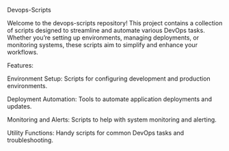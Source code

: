 Devops-Scripts

Welcome to the devops-scripts repository! This project contains a collection of scripts designed to streamline and automate various DevOps tasks. Whether you’re setting up environments, managing deployments, or monitoring systems, these scripts aim to simplify and enhance your workflows.


Features:

Environment Setup: Scripts for configuring development and production environments.

Deployment Automation: Tools to automate application deployments and updates.

Monitoring and Alerts: Scripts to help with system monitoring and alerting.

Utility Functions: Handy scripts for common DevOps tasks and troubleshooting.
